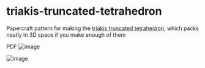 # triakis-truncated-tetrahedron
Papercraft pattern for making the [triakis truncated tetrahedron](https://en.wikipedia.org/wiki/Triakis_truncated_tetrahedron), which packs neatly in 3D space if you make enough of them

PDF ![image](https://user-images.githubusercontent.com/647092/35068305-94964950-fbce-11e7-9078-7835f26b27f0.png)

![image](https://user-images.githubusercontent.com/647092/35068205-480b0c38-fbce-11e7-937d-67467952af98.png)
